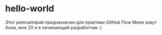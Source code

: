 # hello-world
Этот репозиторий предназначен для практики GitHub Flow
Меня зовут Анна, мне 20 и я начинающий разработчик :)
